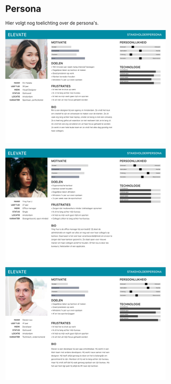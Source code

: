 # Persona

Hier volgt nog toelichting over de persona's.

![Afbeelding \[..\]](../.gitbook/assets/persona-gebruiker.png)

![Afbeelding \[..\]](../.gitbook/assets/persona-office-manager.png)

![Afbeelding \[..\] ](../.gitbook/assets/persona-gebruiker-extreem.png)



